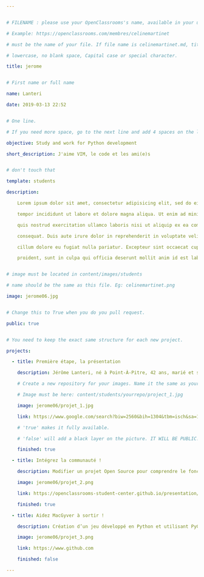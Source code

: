 ```yaml
---


# FILENAME : please use your OpenClassrooms's name, available in your url.

# Example: https://openclassrooms.com/membres/celinemartinet

# must be the name of your file. If file name is celinemartinet.md, title is celinemartinet.

# lowercase, no blank space, Capital case or special character.

title: jerome


# First name or full name

name: Lanteri

date: 2019-03-13 22:52


# One line.

# If you need more space, go to the next line and add 4 spaces on the left, as in 'description'.

objective: Study and work for Python development

short_description: J'aime VIM, le code et les ami(e)s


# don't touch that

template: students

description:

    Lorem ipsum dolor sit amet, consectetur adipisicing elit, sed do eiusmod

    tempor incididunt ut labore et dolore magna aliqua. Ut enim ad minim veniam,

    quis nostrud exercitation ullamco laboris nisi ut aliquip ex ea commodo

    consequat. Duis aute irure dolor in reprehenderit in voluptate velit esse

    cillum dolore eu fugiat nulla pariatur. Excepteur sint occaecat cupidatat non

    proident, sunt in culpa qui officia deserunt mollit anim id est laborum.


# image must be located in content/images/students

# name should be the same as this file. Eg: celinemartinet.png

image: jerome06.jpg


# Change this to True when you do you pull request.

public: true


# You need to keep the exact same structure for each new project.

projects:

  - title: Première étape, la présentation

    description: Jérôme Lanteri, né à Point-À-Pitre, 42 ans, marié et sans enfant. J'aime l'informatique depuis l'âge de 8 ans (premier code en Basic et en C sur commodor 64). [linkedin[(https://www.linkedin.com/in/j%C3%A9r%C3%B4me-lanteri-87552a74/) 

    # Create a new repository for your images. Name it the same as your nickname and profile picture.

    # Image must be here: content/students/yourrepo/project_1.jpg

    image: jerome06/projet_1.jpg

    link: https://www.google.com/search?biw=2560&bih=1304&tbm=isch&sa=1&ei=vCmJXMyePNvbz7sPnLeZoAc&q=bansky&oq=bansky&gs_l=img.3..0i10l5j0j0i10j0i10i30l3.54075.55149..55754...0.0..0.141.706.0j6......1....1..gws-wiz-img.......0i67.bxHYdxCF8tk#imgrc=H0cphRgTC3wkrM:

    # 'true' makes it fully available.

    # 'false' will add a black layer on the picture. IT WILL BE PUBLIC!

    finished: true

  - title: Intégrez la communauté !

    description: Modifier un projet Open Source pour comprendre le fonctionnement de Git, de Github et des pull requests. 

    image: jerome06/projet_2.png

    link: https://openclassrooms-student-center.github.io/presentation/students/jerome06.html

    finished: true

  - title: Aidez MacGyver à sortir !

    description: Création d’un jeu développé en Python et utilisant PyGame.

    image: jerome06/projet_3.png

    link: https://www.github.com

    finished: false

---
```

